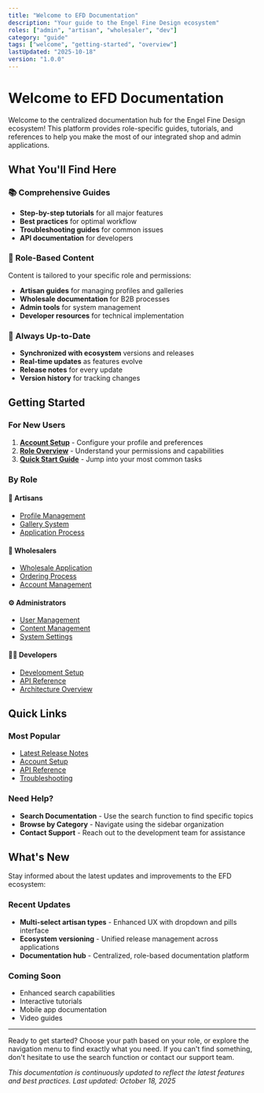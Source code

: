 ```yaml
---
title: "Welcome to EFD Documentation"
description: "Your guide to the Engel Fine Design ecosystem"
roles: ["admin", "artisan", "wholesaler", "dev"]
category: "guide"
tags: ["welcome", "getting-started", "overview"]
lastUpdated: "2025-10-18"
version: "1.0.0"
---
```


# Welcome to EFD Documentation

Welcome to the centralized documentation hub for the Engel Fine Design ecosystem! This platform provides role-specific guides, tutorials, and references to help you make the most of our integrated shop and admin applications.

## What You'll Find Here

### 📚 Comprehensive Guides
- **Step-by-step tutorials** for all major features
- **Best practices** for optimal workflow
- **Troubleshooting guides** for common issues
- **API documentation** for developers

### 🎯 Role-Based Content
Content is tailored to your specific role and permissions:
- **Artisan guides** for managing profiles and galleries
- **Wholesale documentation** for B2B processes
- **Admin tools** for system management
- **Developer resources** for technical implementation

### 🔄 Always Up-to-Date
- **Synchronized with ecosystem** versions and releases
- **Real-time updates** as features evolve
- **Release notes** for every update
- **Version history** for tracking changes

## Getting Started

### For New Users
1. **[Account Setup](/docs/account-setup)** - Configure your profile and preferences
2. **[Role Overview](/docs/roles)** - Understand your permissions and capabilities
3. **[Quick Start Guide](/docs/quick-start)** - Jump into your most common tasks

### By Role

#### 🎨 Artisans
- [Profile Management](/docs/artisan/profile-management)
- [Gallery System](/docs/artisan/gallery-system)
- [Application Process](/docs/artisan/application)

#### 🏢 Wholesalers  
- [Wholesale Application](/docs/wholesale/application)
- [Ordering Process](/docs/wholesale/ordering)
- [Account Management](/docs/wholesale/account)

#### ⚙️ Administrators
- [User Management](/docs/admin/user-management)
- [Content Management](/docs/admin/content-management)
- [System Settings](/docs/admin/settings)

#### 👨‍💻 Developers
- [Development Setup](/docs/dev/setup)
- [API Reference](/docs/dev/api-reference)
- [Architecture Overview](/docs/dev/architecture)

## Quick Links

### Most Popular
- [Latest Release Notes](/docs/releases/latest)
- [Account Setup](/docs/account-setup)
- [API Reference](/docs/dev/api-reference)
- [Troubleshooting](/docs/troubleshooting)

### Need Help?
- **Search Documentation** - Use the search function to find specific topics
- **Browse by Category** - Navigate using the sidebar organization
- **Contact Support** - Reach out to the development team for assistance

## What's New

Stay informed about the latest updates and improvements to the EFD ecosystem:

### Recent Updates
- **Multi-select artisan types** - Enhanced UX with dropdown and pills interface
- **Ecosystem versioning** - Unified release management across applications
- **Documentation hub** - Centralized, role-based documentation platform

### Coming Soon
- Enhanced search capabilities
- Interactive tutorials
- Mobile app documentation
- Video guides

---

Ready to get started? Choose your path based on your role, or explore the navigation menu to find exactly what you need. If you can't find something, don't hesitate to use the search function or contact our support team.

*This documentation is continuously updated to reflect the latest features and best practices. Last updated: October 18, 2025*